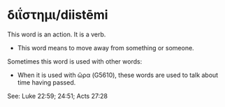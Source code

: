 # διΐστημι/diistēmi
This word is an action. It is a verb.
* This word means to move away from something or someone.

Sometimes this word is used with other words: 
* When it is used with ὥρα (G5610), these words are used to talk about time having passed.

See: Luke 22:59; 24:51; Acts 27:28
